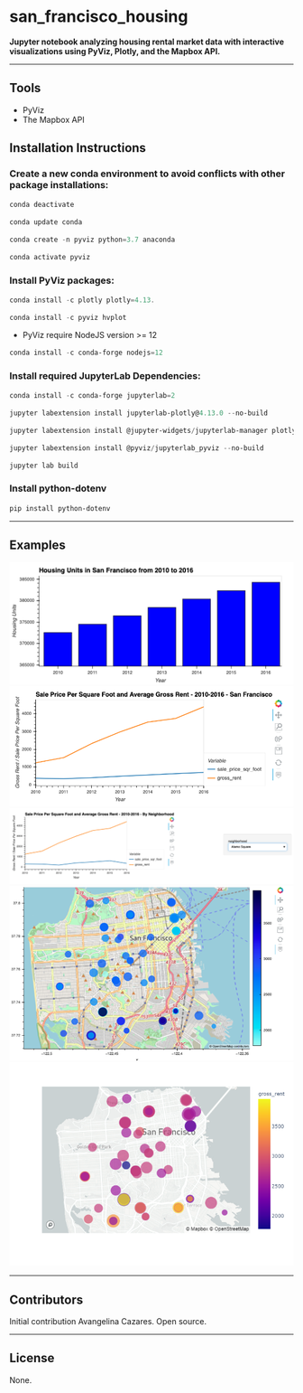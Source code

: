 # san_francisco_housing
**Jupyter notebook analyzing housing rental market data with interactive visualizations using PyViz, Plotly, and the Mapbox API.**

---
## Tools
- PyViz
- The Mapbox API

## Installation Instructions
### Create a new conda environment to avoid conflicts with other package installations:
```powershell
conda deactivate
```
```powershell
conda update conda
```
```powershell
conda create -n pyviz python=3.7 anaconda
```
```powershell
conda activate pyviz
```
### Install PyViz packages:
```powershell
conda install -c plotly plotly=4.13.
```
```powershell
conda install -c pyviz hvplot
```
- PyViz require NodeJS version >= 12
```powershell
conda install -c conda-forge nodejs=12
```
### Install required JupyterLab Dependencies:
```powershell
conda install -c conda-forge jupyterlab=2
```
```powershell
jupyter labextension install jupyterlab-plotly@4.13.0 --no-build
```
```powershell
jupyter labextension install @jupyter-widgets/jupyterlab-manager plotlywidget@4.13.0 --no-build
```
```powershell
jupyter labextension install @pyviz/jupyterlab_pyviz --no-build
```
```powershell
jupyter lab build
```
### Install python-dotenv
```powershell
pip install python-dotenv
```

---
## Examples
![Housing Units Sold by Year](Images/zoomed-housing-units-by-year.png)
![Average Sale Price per Sq Ft and Gross Rent](Images/avg-sale-px-sq-foot-gross-rent.png)
![Prices by Year by Neighborhood](Images/pricing-info-by-neighborhood.png)
![Geoviews Plot](Images/6-4-geoviews-plot.png)
![Interactive Map 1](Images/mapbox_output.png)

---
## Contributors
Initial contribution Avangelina Cazares. Open source.

---
## License
None.
